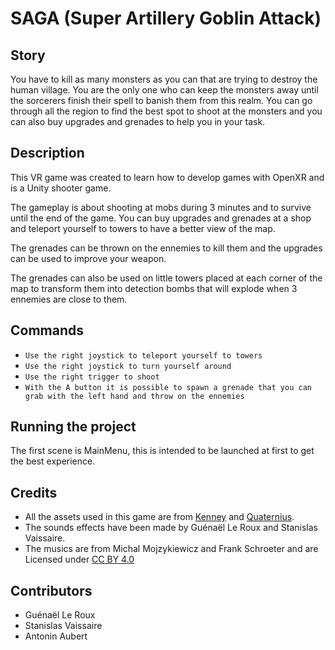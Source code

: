 # SAGA (Super Artillery Goblin Attack)

## Story
You have to kill as many monsters as you can that are trying to destroy the human village. You are the only one who can keep the monsters away until the sorcerers finish their spell to banish them from this realm. You can go through all the region to find the best spot to shoot at the monsters and you can also buy upgrades and grenades to help you in your task.

## Description
This VR game was created to learn how to develop games with OpenXR and is a Unity shooter game.

The gameplay is about shooting at mobs during 3 minutes and to survive until the end of the game.
You can buy upgrades and grenades at a shop and teleport yourself to towers to have a better view of the map.

The grenades can be thrown on the ennemies to kill them and the upgrades can be used to improve your weapon.

The grenades can also be used on little towers placed at each corner of the map to transform them into detection bombs that will explode when 3 ennemies are close to them.

## Commands
- `Use the right joystick to teleport yourself to towers`
- `Use the right joystick to turn yourself around`
- `Use the right trigger to shoot`
- `With the A button it is possible to spawn a grenade that you can grab with the left hand and throw on the ennemies`

## Running the project
The first scene is MainMenu, this is intended to be launched at first to get the best experience.

## Credits
- All the assets used in this game are from [Kenney](https://kenney.nl/) and [Quaternius](https://quaternius.com/).
- The sounds effects have been made by Guénaël Le Roux and Stanislas Vaissaire.
- The musics are from Michal Mojzykiewicz and Frank Schroeter and are Licensed under [CC BY 4.0]( https://filmmusic.io/standard-license)





## Contributors
- Guénaël Le Roux
- Stanislas Vaissaire
- Antonin Aubert
